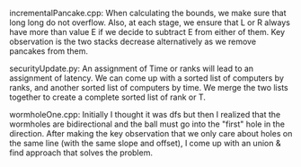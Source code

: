 incrementalPancake.cpp: When calculating the bounds, we make sure that long long do not overflow. Also, at each stage, we ensure that L or R always have more than value E if we decide to subtract E from either of them. Key observation is the two stacks decrease alternatively as we remove pancakes from them.

securityUpdate.py: An assignment of Time or ranks will lead to an assignment of latency. We can come up with a sorted list of computers by ranks, and another sorted list of computers by time. We merge the two lists together to create a complete sorted  list of rank or T. 

wormholeOne.cpp: Initially I thought it was dfs but then I realized that the wormholes are bidirectional and the ball must go into the "first" hole in the direction. After making the key observation that we only care about holes on the same line (with the same slope and offset), I come up with an union & find approach that solves the problem. 
